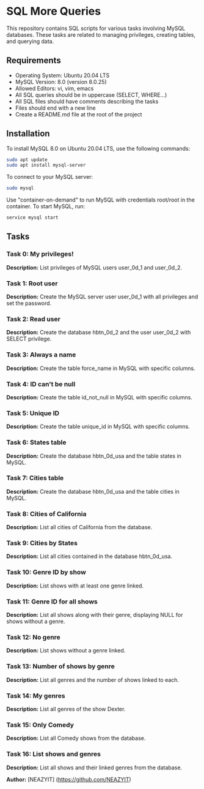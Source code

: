 # SQL More Queries

This repository contains SQL scripts for various tasks involving MySQL databases. These tasks are related to managing privileges, creating tables, and querying data.

## Requirements

- Operating System: Ubuntu 20.04 LTS
- MySQL Version: 8.0 (version 8.0.25)
- Allowed Editors: vi, vim, emacs
- All SQL queries should be in uppercase (SELECT, WHERE...)
- All SQL files should have comments describing the tasks
- Files should end with a new line
- Create a README.md file at the root of the project

## Installation

To install MySQL 8.0 on Ubuntu 20.04 LTS, use the following commands:

```bash
sudo apt update
sudo apt install mysql-server
```
To connect to your MySQL server:
```bash
sudo mysql
```
Use "container-on-demand" to run MySQL with credentials root/root in the container. To start MySQL, run:
```bash
service mysql start
```
## Tasks

### Task 0: My privileges!

**Description:** List privileges of MySQL users user_0d_1 and user_0d_2.

### Task 1: Root user

**Description:** Create the MySQL server user user_0d_1 with all privileges and set the password.

### Task 2: Read user

**Description:** Create the database hbtn_0d_2 and the user user_0d_2 with SELECT privilege.

### Task 3: Always a name

**Description:** Create the table force_name in MySQL with specific columns.

### Task 4: ID can't be null

**Description:** Create the table id_not_null in MySQL with specific columns.

### Task 5: Unique ID

**Description:** Create the table unique_id in MySQL with specific columns.

### Task 6: States table

**Description:** Create the database hbtn_0d_usa and the table states in MySQL.

### Task 7: Cities table

**Description:** Create the database hbtn_0d_usa and the table cities in MySQL.

### Task 8: Cities of California

**Description:** List all cities of California from the database.

### Task 9: Cities by States

**Description:** List all cities contained in the database hbtn_0d_usa.

### Task 10: Genre ID by show

**Description:** List shows with at least one genre linked.

### Task 11: Genre ID for all shows

**Description:** List all shows along with their genre, displaying NULL for shows without a genre.

### Task 12: No genre

**Description:** List shows without a genre linked.

### Task 13: Number of shows by genre

**Description:** List all genres and the number of shows linked to each.

### Task 14: My genres

**Description:** List all genres of the show Dexter.

### Task 15: Only Comedy

**Description:** List all Comedy shows from the database.

### Task 16: List shows and genres

**Description:** List all shows and their linked genres from the database.

**Author:** [NEAZYIT] (https://github.com/NEAZYIT)
